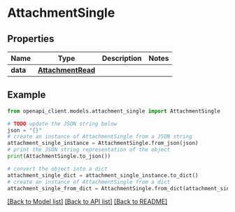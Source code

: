 # AttachmentSingle


## Properties

Name | Type | Description | Notes
------------ | ------------- | ------------- | -------------
**data** | [**AttachmentRead**](AttachmentRead.md) |  | 

## Example

```python
from openapi_client.models.attachment_single import AttachmentSingle

# TODO update the JSON string below
json = "{}"
# create an instance of AttachmentSingle from a JSON string
attachment_single_instance = AttachmentSingle.from_json(json)
# print the JSON string representation of the object
print(AttachmentSingle.to_json())

# convert the object into a dict
attachment_single_dict = attachment_single_instance.to_dict()
# create an instance of AttachmentSingle from a dict
attachment_single_from_dict = AttachmentSingle.from_dict(attachment_single_dict)
```
[[Back to Model list]](../README.md#documentation-for-models) [[Back to API list]](../README.md#documentation-for-api-endpoints) [[Back to README]](../README.md)


